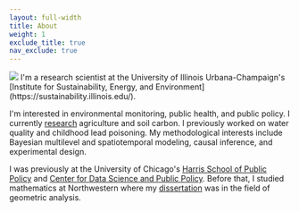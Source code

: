 ```yaml
---
layout: full-width
title: About
weight: 1
exclude_title: true
nav_exclude: true
---
```


<img class="headshot" src="assets/img/headshot.jpg">
I'm a research scientist at the University of Illinois Urbana-Champaign's [Institute for Sustainability, Energy, and Environment](https://sustainability.illinois.edu/).

I'm interested in environmental monitoring, public health, and public policy. I currently [research]({{site.baseurl}}/research.html) agriculture and soil carbon. I previously worked on water quality and childhood lead poisoning. My methodological interests include Bayesian multilevel and spatiotemporal modeling, causal inference, and experimental design.

I was previously at the University of Chicago's [Harris School of Public Policy](http://harris.uchicago.edu) and [Center for Data Science and Public Policy](http://dsapp.uchicago.edu). Before that, I studied mathematics at Northwestern where my [dissertation]({{site.baseurl}}/assets/pdf/dissertation.pdf) was in the field of geometric analysis.
